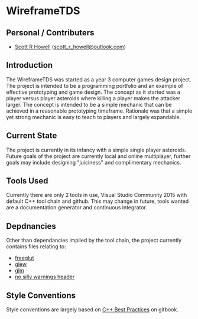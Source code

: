 # WireframeTDS
## Personal / Contributers
- [Scott R Howell](https://github.com/thebombshell) (scott_r_howell@outlook.com)

## Introduction
The WireframeTDS was started as a year 3 computer games design project. The project is intended to be a programming portfolio and an example of effective prototyping and game design.
The concept as it started was a player versus player asteroids where killing a player makes the attacker larger. The concept is intended to be a simple mechanic that can be achieved in a reasonable prototyping timeframe. Rationale was that a simple yet strong mechanic is easy to teach to players and largely expandable.

## Current State
The project is currently in its infancy with a simple single player asteroids. Future goals of the project are currently local and online multiplayer, further goals may include designing "juiciness" and complimentary mechanics.

## Tools Used
Currently there are only 2 tools in use, Visual Studio Community 2015 with default C++ tool chain and github.
This may change in future, tools wanted are a documentation generator and continuous integrator.

## Depdnancies
Other than dependancies implied by the tool chain, the project currently contains files relating to:
- [freeglut](http://freeglut.sourceforge.net/)
- [glew](http://glew.sourceforge.net/)
- [glm](https://glm.g-truc.net/0.9.8/index.html)
- [no silly warnings header](https://alfps.wordpress.com/the-no_sillywarnings_please-h-file/)

## Style Conventions
Style conventions are largely based on [C++ Best Practices](https://www.gitbook.com/book/lefticus/cpp-best-practices/details) on gitbook.